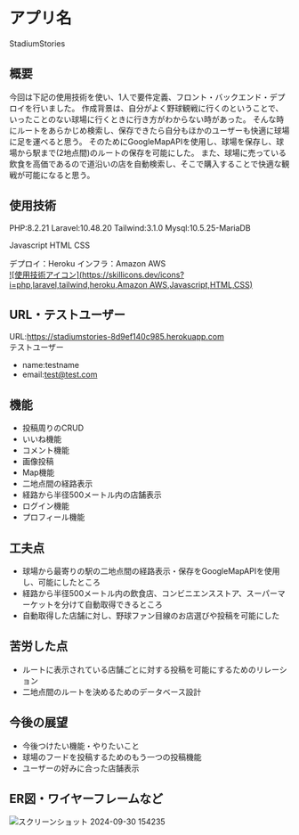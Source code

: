 # アプリ名
StadiumStories
## 概要
今回は下記の使用技術を使い、1人で要件定義、フロント・バックエンド・デプロイを行いました。
作成背景は、自分がよく野球観戦に行くのということで、いったことのない球場に行くときに行き方がわからない時があった。
そんな時にルートをあらかじめ検索し、保存できたら自分もほかのユーザーも快適に球場に足を運べると思う。
そのためにGoogleMapAPIを使用し、球場を保存し、球場から駅まで(2地点間)のルートの保存を可能にした。
また、球場に売っている飲食を高価であるので道沿いの店を自動検索し、そこで購入することで快適な観戦が可能になると思う。

## 使用技術
PHP:8.2.21 
Laravel:10.48.20
Tailwind:3.1.0
Mysql:10.5.25-MariaDB  

Javascript
HTML
CSS  

デプロイ：Heroku
インフラ：Amazon AWS  
[![使用技術アイコン](https://skillicons.dev/icons?i=php,laravel,tailwind,heroku,Amazon AWS,Javascript,HTML,CSS)](https://skillicons.dev)

## URL・テストユーザー
URL:https://stadiumstories-8d9ef140c985.herokuapp.com  
テストユーザー
- name:testname
- email:test@test.com
  
## 機能
- 投稿周りのCRUD
- いいね機能
- コメント機能
- 画像投稿
- Map機能
- 二地点間の経路表示
- 経路から半径500メートル内の店舗表示
- ログイン機能
- プロフィール機能
  

## 工夫点
- 球場から最寄りの駅の二地点間の経路表示・保存をGoogleMapAPIを使用し、可能にしたところ
- 経路から半径500メートル内の飲食店、コンビニエンスストア、スーパーマーケットを分けて自動取得できるところ
- 自動取得した店舗に対し、野球ファン目線のお店選びや投稿を可能にした

## 苦労した点
- ルートに表示されている店舗ごとに対する投稿を可能にするためのリレーション
- 二地点間のルートを決めるためのデータベース設計

## 今後の展望
- 今後つけたい機能・やりたいこと
- 球場のフードを投稿するためのもう一つの投稿機能
- ユーザーの好みに合った店舗表示

## ER図・ワイヤーフレームなど
![スクリーンショット 2024-09-30 154235](https://github.com/user-attachments/assets/41aa6916-e85c-4a5b-b4bc-0783827fdbf5)
